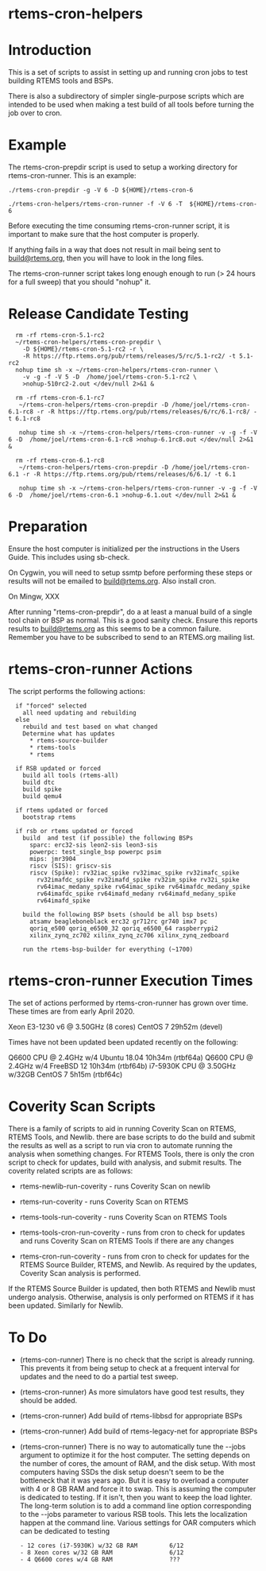 # rtems-cron-helpers

Introduction
============

This is a set of scripts to assist in setting up and running cron jobs
to test building RTEMS tools and BSPs.

There is also a subdirectory of simpler single-purpose scripts which
are intended to be used when making a test build of all tools before
turning the job over to cron.

Example
=======
The rtems-cron-prepdir script is used to setup a working directory
for rtems-cron-runner.  This is an example:

~~~~
./rtems-cron-prepdir -g -V 6 -D ${HOME}/rtems-cron-6

./rtems-cron-helpers/rtems-cron-runner -f -V 6 -T  ${HOME}/rtems-cron-6 
~~~~


Before executing the time consuming rtems-cron-runner script, it is
important to make sure that the host computer is properly.

If anything fails in a way that does not result in mail being sent
to build@rtems.org, then you will have to look in the long files.

The rtems-cron-runner script takes long enough enough to run (> 24
hours for a full sweep) that you should "nohup" it.

Release Candidate Testing
=========================

~~~~
  rm -rf rtems-cron-5.1-rc2 
  ~/rtems-cron-helpers/rtems-cron-prepdir \
    -D ${HOME}/rtems-cron-5.1-rc2 -r \
    -R https://ftp.rtems.org/pub/rtems/releases/5/rc/5.1-rc2/ -t 5.1-rc2
  nohup time sh -x ~/rtems-cron-helpers/rtems-cron-runner \
    -v -g -f -V 5 -D  /home/joel/rtems-cron-5.1-rc2 \
    >nohup-510rc2-2.out </dev/null 2>&1 &
~~~~

~~~~
  rm -rf rtems-cron-6.1-rc7
   ~/rtems-cron-helpers/rtems-cron-prepdir -D /home/joel/rtems-cron-6.1-rc8 -r -R https://ftp.rtems.org/pub/rtems/releases/6/rc/6.1-rc8/ -t 6.1-rc8

   nohup time sh -x ~/rtems-cron-helpers/rtems-cron-runner -v -g -f -V 6 -D  /home/joel/rtems-cron-6.1-rc8 >nohup-6.1rc8.out </dev/null 2>&1 &

~~~~

~~~~
  rm -rf rtems-cron-6.1-rc8
   ~/rtems-cron-helpers/rtems-cron-prepdir -D /home/joel/rtems-cron-6.1 -r -R https://ftp.rtems.org/pub/rtems/releases/6/6.1/ -t 6.1

   nohup time sh -x ~/rtems-cron-helpers/rtems-cron-runner -v -g -f -V 6 -D  /home/joel/rtems-cron-6.1 >nohup-6.1.out </dev/null 2>&1 &

~~~~


Preparation
===========

Ensure the host computer is initialized per the instructions in
the Users Guide.  This includes using sb-check.

On Cygwin, you will need to setup ssmtp before performing these
steps or results will not be emailed to build@rtems.org. Also install
cron.

On Mingw, XXX

After running "rtems-cron-prepdir", do a at least a manual build
of a single tool chain or BSP as normal. This is a good sanity 
check.  Ensure this reports results to build@rtems.org as this
seems to be a common failure. Remember you have to be subscribed to
send to an RTEMS.org mailing list.


rtems-cron-runner Actions
=========================

The script performs the following actions:

~~~~
  if "forced" selected
    all need updating and rebuilding
  else
    rebuild and test based on what changed
    Determine what has updates
      * rtems-source-builder
      * rtems-tools
      * rtems

  if RSB updated or forced
    build all tools (rtems-all)
    build dtc
    build spike
    build qemu4

  if rtems updated or forced
    bootstrap rtems

  if rsb or rtems updated or forced
    build  and test (if possible) the following BSPs
      sparc: erc32-sis leon2-sis leon3-sis
      powerpc: test_single_bsp powerpc psim
      mips: jmr3904
      riscv (SIS): griscv-sis
      riscv (Spike): rv32iac_spike rv32imac_spike rv32imafc_spike
	    rv32imafdc_spike rv32imafd_spike rv32im_spike rv32i_spike
	    rv64imac_medany_spike rv64imac_spike rv64imafdc_medany_spike
	    rv64imafdc_spike rv64imafd_medany rv64imafd_medany_spike
	    rv64imafd_spike

    build the following BSP bsets (should be all bsp bsets)
      atsamv beagleboneblack erc32 gr712rc gr740 imx7 pc
      qoriq_e500 qoriq_e6500_32 qoriq_e6500_64 raspberrypi2
      xilinx_zynq_zc702 xilinx_zynq_zc706 xilinx_zynq_zedboard

    run the rtems-bsp-builder for everything (~1700)
~~~~

rtems-cron-runner Execution Times
=================================
The set of actions performed by rtems-cron-runner has grown over 
time. These times are from early April 2020.

Xeon E3-1230 v6 @ 3.50GHz (8 cores) CentOS 7        29h52m (devel)

Times have not been updated been updated recently on the following:

Q6600 CPU @ 2.4GHz w/4              Ubuntu 18.04    10h34m  (rtbf64a)
Q6600 CPU @ 2.4GHz w/4              FreeBSD 12      10h34m  (rtbf64b)
i7-5930K CPU @ 3.50GHz w/32GB       CentOS 7         5h15m  (rtbf64c)

Coverity Scan Scripts
=====================
There is a family of scripts to aid in running Coverity Scan on RTEMS,
RTEMS Tools, and Newlib. there are base scripts to do the build and
submit the results as well as a script to run via cron to automate
running the analysis when something changes. For RTEMS Tools, there
is only the cron script to check for updates, build with analysis,
and submit results. The coverity related scripts are as follows:

+ rtems-newlib-run-coverity - runs Coverity Scan on newlib

+ rtems-run-coverity - runs Coverity Scan on RTEMS

+ rtems-tools-run-coverity - runs Coverity Scan on RTEMS Tools

+ rtems-tools-cron-run-coverity - runs from cron to check for updates
  and runs Coverity Scan on RTEMS Tools if there are any changes

+ rtems-cron-run-coverity - runs from cron to check for updates for the
  RTEMS Source Builder, RTEMS, and Newlib. As required by the updates,
  Coverity Scan analysis is performed.

If the RTEMS Source Builder is updated, then both RTEMS and Newlib must
undergo analysis. Otherwise, analysis is only performed on RTEMS if it
has been updated. Similarly for Newlib.

To Do
=====

+ (rtems-con-runner) There is no check that the script is already
  running. This prevents it from being setup to check at a frequent interval
  for updates and the need to do a partial test sweep.

+ (rtems-cron-runner) As more simulators have good test results, they should be added.

+ (rtems-cron-runner) Add build of rtems-libbsd for appropriate BSPs

+ (rtems-cron-runner) Add build of rtems-legacy-net for appropriate BSPs

+ (rtems-cron-runner) There is no way to automatically tune the --jobs
  argument to optimize it for the host computer. The setting depends on
  the number of cores, the amount of RAM, and the disk setup. With most
  computers having SSDs the disk setup doesn't seem to be the bottleneck
  that it was years ago.  But it is easy to overload a computer with 4 or 8
  GB RAM and force it to swap. This is assuming the computer is dedicated
  to testing. If it isn't, then you want to keep the load lighter. The
  long-term solution is to add a command line option corresponding to
  the --jobs parameter to various RSB tools. This lets the localization
  happen at the command line. Various settings for OAR computers which
  can be dedicated to testing

      - 12 cores (i7-5930K) w/32 GB RAM         6/12
      - 8 Xeon cores w/32 GB RAM                6/12
      - 4 Q6600 cores w/4 GB RAM                ???


